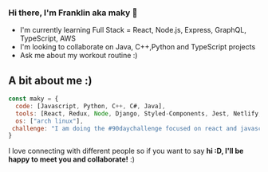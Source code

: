 ### Hi there, I'm Franklin aka maky 👋
- I'm currently learning Full Stack = React, Node.js, Express, GraphQL, TypeScript, AWS
- I'm looking to collaborate on Java, C++,Python and TypeScript projects
- Ask me about my workout routine :)

## A bit about me :)

```javascript
const maky = {
  code: [Javascript, Python, C++, C#, Java],
  tools: [React, Redux, Node, Django, Styled-Components, Jest, Netlify, mySQL],
  os: ["arch linux"],
 challenge: "I am doing the #90daychallenge focused on react and javascript"
}
```
I love connecting with different people</b> so if you want to say <b>hi :D, I'll be happy to meet you and collaborate!</b> :)</em>
<!--
**makyfj/makyfj** is a ✨ _special_ ✨ repository because its `README.md` (this file) appears on your GitHub profile.

Here are some ideas to get you started:

- 🔭 I’m currently working on ...
- 🌱 I’m currently learning ...
- 👯 I’m looking to collaborate on ...
- 🤔 I’m looking for help with ...
- 💬 Ask me about ...
- 📫 How to reach me: ...
- 😄 Pronouns: ...
- ⚡ Fun fact: ...
-->
